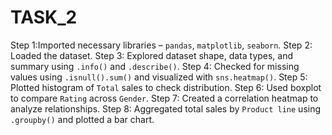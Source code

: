 # TASK_2
Step 1:Imported necessary libraries – `pandas`, `matplotlib`, `seaborn`.
Step 2: Loaded the dataset.
Step 3: Explored dataset shape, data types, and summary using `.info()` and `.describe()`.
Step 4: Checked for missing values using `.isnull().sum()` and visualized with `sns.heatmap()`.
Step 5: Plotted histogram of `Total` sales to check distribution.
Step 6: Used boxplot to compare `Rating` across `Gender`.
Step 7: Created a correlation heatmap to analyze relationships.
Step 8: Aggregated total sales by `Product line` using `.groupby()` and plotted a bar chart.
